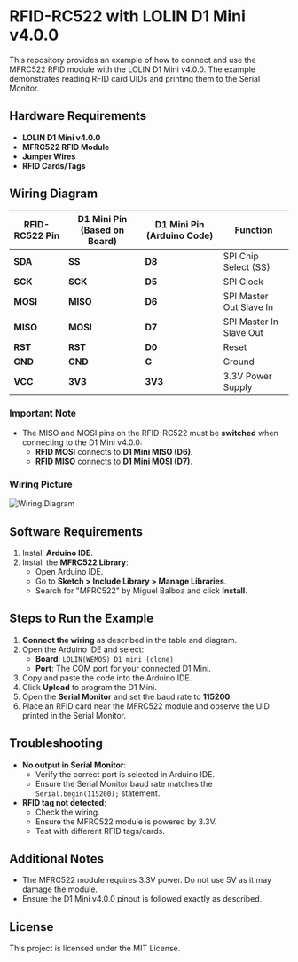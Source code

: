 # RFID-RC522 with LOLIN D1 Mini v4.0.0

This repository provides an example of how to connect and use the MFRC522 RFID module with the LOLIN D1 Mini v4.0.0. The example demonstrates reading RFID card UIDs and printing them to the Serial Monitor.

## Hardware Requirements
- **LOLIN D1 Mini v4.0.0**
- **MFRC522 RFID Module**
- **Jumper Wires**
- **RFID Cards/Tags**

## Wiring Diagram

| **RFID-RC522 Pin** | **D1 Mini Pin (Based on Board)**  | **D1 Mini Pin (Arduino Code)** | **Function**                |
|--------------------|-----------------------------------|--------------------------------|-----------------------------|
| **SDA**            | **SS**                            | **D8**                         | SPI Chip Select (SS)        |
| **SCK**            | **SCK**                           | **D5**                         | SPI Clock                   |
| **MOSI**           | **MISO**                          | **D6**                         | SPI Master Out Slave In     |
| **MISO**           | **MOSI**                          | **D7**                         | SPI Master In Slave Out     |
| **RST**            | **RST**                           | **D0**                         | Reset                       |
| **GND**            | **GND**                             | **G**                          | Ground                      |
| **VCC**            | **3V3**                           | **3V3**                        | 3.3V Power Supply           |

### Important Note
- The MISO and MOSI pins on the RFID-RC522 must be **switched** when connecting to the D1 Mini v4.0.0:
  - **RFID MOSI** connects to **D1 Mini MISO (D6)**.
  - **RFID MISO** connects to **D1 Mini MOSI (D7)**.

### Wiring Picture

![Wiring Diagram](RFID_wiring_diagram.png)

## Software Requirements
1. Install **Arduino IDE**.
2. Install the **MFRC522 Library**:
   - Open Arduino IDE.
   - Go to **Sketch > Include Library > Manage Libraries**.
   - Search for "MFRC522" by Miguel Balboa and click **Install**.


## Steps to Run the Example
1. **Connect the wiring** as described in the table and diagram.
2. Open the Arduino IDE and select:
   - **Board**: `LOLIN(WEMOS) D1 mini (clone)`
   - **Port**: The COM port for your connected D1 Mini.
3. Copy and paste the code into the Arduino IDE.
4. Click **Upload** to program the D1 Mini.
5. Open the **Serial Monitor** and set the baud rate to **115200**.
6. Place an RFID card near the MFRC522 module and observe the UID printed in the Serial Monitor.

## Troubleshooting
- **No output in Serial Monitor**:
  - Verify the correct port is selected in Arduino IDE.
  - Ensure the Serial Monitor baud rate matches the `Serial.begin(115200);` statement.
- **RFID tag not detected**:
  - Check the wiring.
  - Ensure the MFRC522 module is powered by 3.3V.
  - Test with different RFID tags/cards.

## Additional Notes
- The MFRC522 module requires 3.3V power. Do not use 5V as it may damage the module.
- Ensure the D1 Mini v4.0.0 pinout is followed exactly as described.

## License
This project is licensed under the MIT License.

